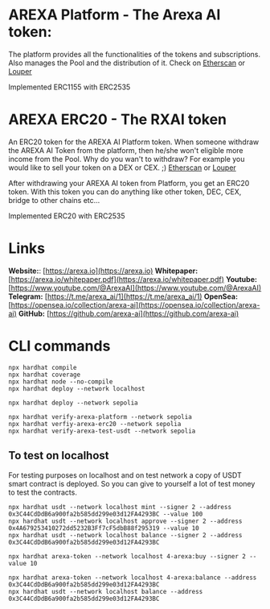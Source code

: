 # AREXA Platform - The Arexa AI token:

The platform provides all the functionalities of the tokens and subscriptions. Also manages the Pool and the distribution of it.
Check on [Etherscan](https://etherscan.io/address/0xeeb00e283259d5e1930f27c62552a6a6be510348) or [Louper](https://louper.dev/diamond/0xeeb00e283259d5e1930f27c62552a6a6be510348?network=mainnet)

Implemented ERC1155 with ERC2535

# AREXA ERC20 - The RXAI token

An ERC20 token for the AREXA AI Platform token. When someone withdraw the AREXA AI Token from the platform, then he/she won't eligible more income from the Pool.
Why do you wan't to withdraw? For example you would like to sell your token on a DEX or CEX. ;)
[Etherscan](https://etherscan.io/address/0x4db1e53cc2c676cfd8e8e15e1710d0182bf32838) or [Louper](https://louper.dev/diamond/0x4db1e53cc2c676cfd8e8e15e1710d0182bf32838?network=mainnet)

After withdrawing your AREXA AI token from Platform, you get an ERC20 token. With this token you can do anything like other token, DEC, CEX, bridge to other chains etc...

Implemented ERC20 with ERC2535

# Links

**Website:**: [https://arexa.io](https://arexa.io)
**Whitepaper:** [https://arexa.io/whitepaper.pdf](https://arexa.io/whitepaper.pdf)
**Youtube:** [https://www.youtube.com/@ArexaAI](https://www.youtube.com/@ArexaAI)
**Telegram:** [https://t.me/arexa_ai/1](https://t.me/arexa_ai/1)
**OpenSea:** [https://opensea.io/collection/arexa-ai](https://opensea.io/collection/arexa-ai)
**GitHub:** [https://github.com/arexa-ai](https://github.com/arexa-ai)

# CLI commands

```shell
npx hardhat compile
npx hardhat coverage
npx hardhat node --no-compile
npx hardhat deploy --network localhost

npx hardhat deploy --network sepolia

npx hardhat verify-arexa-platform --network sepolia
npx hardhat verfiy-arexa-erc20 --network sepolia
npx hardhat verify-arexa-test-usdt --network sepolia
```

## To test on localhost

For testing purposes on localhost and on test network a copy of USDT smart contract is deployed. So you can give to yourself a lot of test money to test the contracts.

```shell
npx hardhat usdt --network localhost mint --signer 2 --address 0x3C44CdDdB6a900fa2b585dd299e03d12FA4293BC --value 100
npx hardhat usdt --network localhost approve --signer 2 --address 0x4A679253410272dd5232B3Ff7cF5dbB88f295319 --value 10
npx hardhat usdt --network localhost balance --signer 2 --address 0x3C44CdDdB6a900fa2b585dd299e03d12FA4293BC

npx hardhat arexa-token --network localhost 4-arexa:buy --signer 2 --value 10

npx hardhat arexa-token --network localhost 4-arexa:balance --address 0x3C44CdDdB6a900fa2b585dd299e03d12FA4293BC
npx hardhat usdt --network localhost balance --address 0x3C44CdDdB6a900fa2b585dd299e03d12FA4293BC
```
